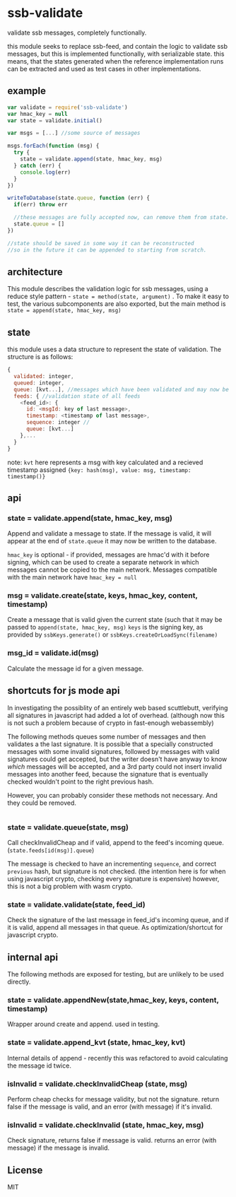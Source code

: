 # ssb-validate

validate ssb messages, completely functionally.

this module seeks to replace ssb-feed, and contain the logic to validate ssb messages,
but this is implemented functionally, with serializable state.
this means, that the states generated when the reference implementation runs
can be extracted and used as test cases in other implementations.

## example

``` js
var validate = require('ssb-validate')
var hmac_key = null
var state = validate.initial()

var msgs = [...] //some source of messages

msgs.forEach(function (msg) {
  try {
    state = validate.append(state, hmac_key, msg)
  } catch (err) {
    console.log(err)
  }
})

writeToDatabase(state.queue, function (err) {
  if(err) throw err

  //these messages are fully accepted now, can remove them from state.
  state.queue = []
})

//state should be saved in some way it can be reconstructed
//so in the future it can be appended to starting from scratch.
```

## architecture

This module describes the validation logic for ssb messages, using a reduce style
pattern - `state = method(state, argument)` . To make it easy to test, the various
subcomponents are also exported, but the main method is `state = append(state, hmac_key, msg)`

## state

this module uses a data structure to represent the state of validation.
The structure is as follows:

``` js
{
  validated: integer,
  queued: integer,
  queue: [kvt...], //messages which have been validated and may now be written to database
  feeds: { //validation state of all feeds
    <feed_id>: {
      id: <msgId: key of last message>,
      timestamp: <timestamp of last message>,
      sequence: integer //
      queue: [kvt...]
    },...
  }
}
```
note: `kvt` here represents a msg with key calculated and a recieved timestamp assigned
`{key: hash(msg), value: msg, timestamp: timestamp()}`

## api

### state = validate.append(state, hmac_key, msg)

Append and validate a message to state. If the message is valid, it will appear at the
end of `state.queue` it may now be written to the database.

`hmac_key` is optional - if provided, messages are hmac'd with it before signing,
which can be used to create a separate network in which messages cannot be copied
to the main network. Messages compatible with the main network have `hmac_key = null`

### msg = validate.create(state, keys, hmac_key, content, timestamp)

Create a message that is valid given the current state (such that it may be passed to `append(state, hmac_key, msg)`
`keys` is the signing key, as provided by `ssbKeys.generate()` or `ssbKeys.createOrLoadSync(filename)`

### msg_id = validate.id(msg)

Calculate the message id for a given message.

## shortcuts for js mode api

In investigating the possiblity of an entirely web based scuttlebutt,
verifying all signatures in javascript had added a lot of overhead.
(although now this is not such a problem because of crypto in fast-enough webassembly)

The following methods queues some number of messages and then validates a the last signature.
It is possible that a specially constructed messages with some invalid signatures, followed
by messages with valid signatures could get accepted, but the writer doesn't have anyway
to know _which_ messages will be accepted, and a 3rd party could not insert invalid messages
into another feed, because the signature that is eventually checked wouldn't point to the right
previous hash.

However, you can probably consider these methods not necessary. And they could be removed.

``` js


```

### state = validate.queue(state, msg)

Call checkInvalidCheap and if valid, append to the feed's incoming queue.
(`state.feeds[id(msg)].queue`)

The message is checked to have an incrementing `sequence`, and correct `previous` hash,
but signature is not checked. (the intention here is for when using javascript crypto,
checking every signature is expensive) however, this is not a big problem with wasm crypto.

### state = validate.validate(state, feed_id)

Check the signature of the last message in feed_id's incoming queue,
and if it is valid, append all messages in that queue.
As optimization/shortcut for javascript crypto.

## internal api

The following methods are exposed for testing, but are unlikely to be used directly.

### state = validate.appendNew(state,hmac_key, keys, content, timestamp)

Wrapper around create and append. used in testing.

### state = validate.append_kvt (state, hmac_key, kvt)

Internal details of append - recently this was refactored to avoid calculating
the message id twice.

### isInvalid = validate.checkInvalidCheap (state, msg)

Perform cheap checks for message validity, but not the signature.
return false if the message is valid, and an error (with message) if it's invalid.

### isInvalid = validate.checkInvalid (state, hmac_key, msg)

Check signature, returns false if message is valid. returns an error (with message)
if the message is invalid.

## License

MIT


